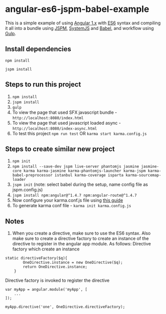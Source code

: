 # angular-es6-jspm-babel-example

This is a simple example of using [Angular 1.x](https://angularjs.org/) with [ES6](http://www.ecma-international.org/ecma-262/6.0/) syntax and compiling it all into a bundle using [JSPM](http://jspm.io/), [SystemJS](https://github.com/systemjs/systemjs) and [Babel](https://babeljs.io/), and workflow using [Gulp](http://gulpjs.com/).


## Install dependencies

```
npm install

jspm install
```



## Steps to run this project
1. ```npm install```
2. ```jspm install```
3. ```gulp```
4. To view the page that used SFX javascript bundle - ```http://localhost:8080/index.html```
5. To view the page that used javascript loaded async - ```http://localhost:8080/index-async.html```
6. To test this project ```npm run test``` OR ```karma start karma.config.js```



## Steps to create similar new project
1. ```npm init```
2. ```npm install --save-dev jspm live-server phantomjs jasmine jasmine-core karma karma-jasmine karma-phantomjs-launcher karma-jspm karma-babel-preprocessor istanbul karma-coverage isparta karma-sourcemap-loader```
3. ```jspm init``` (note: select babel during the setup, name config file as jspm.config.js)
4. ```jspm install npm:angular@^1.4.7 npm:angular-route@^1.4.7```
5. Now configure your karma.conf.js file using [this guide](http://karma-runner.github.io/0.12/intro/configuration.html)
6. To generate karma conf file - ```karma init karma.config.js```




## Notes
1. When you create a directive, make sure to use the ES6 syntax. Also make sure to create a directive factory to create an instance of the directive to register in the angular app module. As follows:
Directive factory which create an instance
```
static directiveFactory($q){
        OneDirective.instance = new OneDirective($q);
        return OneDirective.instance;
    }
```
Directive factory is invoked to register the directive
```
var myApp = angular.module('myApp', [
	...
]);

myApp.directive('one', OneDirective.directiveFactory);

```

